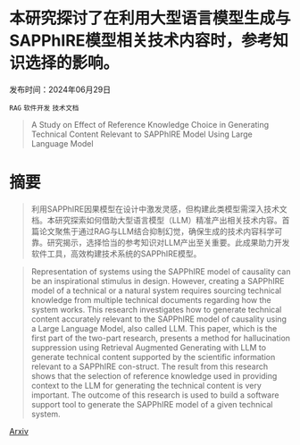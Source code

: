 # 本研究探讨了在利用大型语言模型生成与SAPPhIRE模型相关技术内容时，参考知识选择的影响。

发布时间：2024年06月29日

`RAG` `软件开发` `技术文档`

> A Study on Effect of Reference Knowledge Choice in Generating Technical Content Relevant to SAPPhIRE Model Using Large Language Model

# 摘要

> 利用SAPPhIRE因果模型在设计中激发灵感，但构建此类模型需深入技术文档。本研究探索如何借助大型语言模型（LLM）精准产出相关技术内容。首篇论文聚焦于通过RAG与LLM结合抑制幻觉，确保生成的技术内容科学可靠。研究揭示，选择恰当的参考知识对LLM产出至关重要。此成果助力开发软件工具，高效构建技术系统的SAPPhIRE模型。

> Representation of systems using the SAPPhIRE model of causality can be an inspirational stimulus in design. However, creating a SAPPhIRE model of a technical or a natural system requires sourcing technical knowledge from multiple technical documents regarding how the system works. This research investigates how to generate technical content accurately relevant to the SAPPhIRE model of causality using a Large Language Model, also called LLM. This paper, which is the first part of the two-part research, presents a method for hallucination suppression using Retrieval Augmented Generating with LLM to generate technical content supported by the scientific information relevant to a SAPPhIRE con-struct. The result from this research shows that the selection of reference knowledge used in providing context to the LLM for generating the technical content is very important. The outcome of this research is used to build a software support tool to generate the SAPPhIRE model of a given technical system.

[Arxiv](https://arxiv.org/abs/2407.00396)